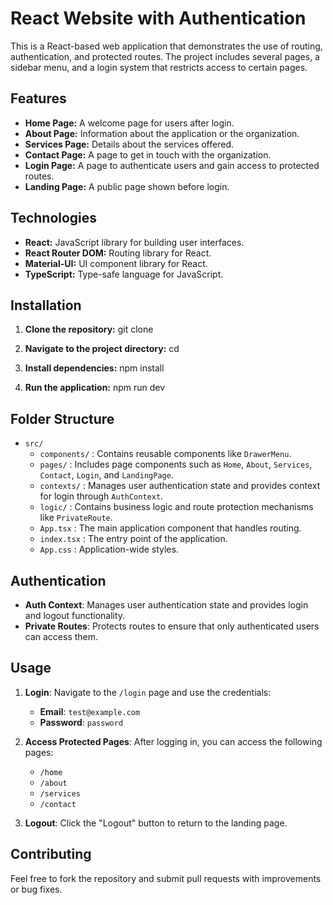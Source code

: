 # React Website with Authentication

This is a React-based web application that demonstrates the use of routing, authentication, and protected routes. The project includes several pages, a sidebar menu, and a login system that restricts access to certain pages.

## Features

- **Home Page:** A welcome page for users after login.
- **About Page:** Information about the application or the organization.
- **Services Page:** Details about the services offered.
- **Contact Page:** A page to get in touch with the organization.
- **Login Page:** A page to authenticate users and gain access to protected routes.
- **Landing Page:** A public page shown before login.

## Technologies

- **React:** JavaScript library for building user interfaces.
- **React Router DOM:** Routing library for React.
- **Material-UI:** UI component library for React.
- **TypeScript:** Type-safe language for JavaScript.

## Installation

1. **Clone the repository:**
git clone <repository-url>

1. **Navigate to the project directory:**
cd <project-directory>

1. **Install dependencies:**
npm install

1. **Run the application:**
npm run dev


## Folder Structure

- `src/`
  - `components/` : Contains reusable components like `DrawerMenu`.
  - `pages/` : Includes page components such as `Home`, `About`, `Services`, `Contact`, `Login`, and `LandingPage`.
  - `contexts/` : Manages user authentication state and provides context for login through `AuthContext`.
  - `logic/` : Contains business logic and route protection mechanisms like `PrivateRoute`.
  - `App.tsx` : The main application component that handles routing.
  - `index.tsx` : The entry point of the application.
  - `App.css` : Application-wide styles.

## Authentication

- **Auth Context**: Manages user authentication state and provides login and logout functionality.
- **Private Routes**: Protects routes to ensure that only authenticated users can access them.

## Usage

1. **Login**: Navigate to the `/login` page and use the credentials:
   - **Email**: `test@example.com`
   - **Password**: `password`
   
2. **Access Protected Pages**: After logging in, you can access the following pages:
   - `/home`
   - `/about`
   - `/services`
   - `/contact`
   
3. **Logout**: Click the "Logout" button to return to the landing page.

## Contributing

Feel free to fork the repository and submit pull requests with improvements or bug fixes.